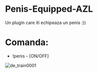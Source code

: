 # Penis-Equipped-AZL
Un plugin care iti echipeaza un penis :))

# Comanda:
- !penis - [ON/OFF]

![de_train0001](https://user-images.githubusercontent.com/69967985/226951936-3db85414-8730-49e6-aecb-28cf54fb0bc4.jpg)
